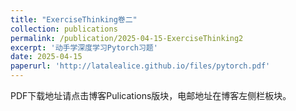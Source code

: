 ```yaml
---
title: "ExerciseThinking卷二"
collection: publications
permalink: /publication/2025-04-15-ExerciseThinking2
excerpt: '动手学深度学习Pytorch习题'
date: 2025-04-15
paperurl: 'http://latalealice.github.io/files/pytorch.pdf'
---
```


  
PDF下载地址请点击博客Pulications版块，电邮地址在博客左侧栏板块。
